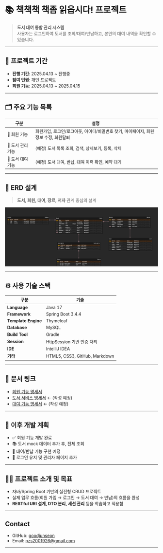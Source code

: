 # 📚 책책책 책좀 읽읍시다! 프로젝트

> **도서 대여 통합 관리 시스템**  
> 사용자는 로그인하여 도서를 조회/대여/반납하고, 본인의 대여 내역을 확인할 수 있습니다.

---

## 📆 프로젝트 기간
- **진행 기간**: 2025.04.13 ~ 진행중
- **참여 인원**: 개인 프로젝트
- **회원 기능**: 2025.04.13 ~ 2025.04.15
---

## 🗂 주요 기능 목록

| 구분 | 설명 |
|------|------|
| 🔐 회원 기능 | 회원가입, 로그인/로그아웃, 아이디/비밀번호 찾기, 마이페이지, 회원정보 수정, 회원탈퇴 |
| 📖 도서 관리 기능 | (예정) 도서 목록 조회, 검색, 상세보기, 등록, 삭제 |
| 🧾 도서 대여 기능 | (예정) 도서 대여, 반납, 대여 이력 확인, 예약 대기 |

---

## 📐 ERD 설계

> **도서, 회원, 대여, 장르, 저자** 관계 중심의 설계

![ERD.png](docs/ERD.png)

---

## ⚙ 사용 기술 스택

| 구분 | 기술                                     |
|------|----------------------------------------|
| **Language** | Java 17                                |
| **Framework** | Spring Boot 3.4.4 |
| **Template Engine** | Thymeleaf                              |
| **Database** | MySQL                                  |
| **Build Tool** | Gradle                                 |
| **Session** | HttpSession 기반 인증 처리                   |
| **IDE** | IntelliJ IDEA                          |
| **기타** | HTML5, CSS3, GitHub, Markdown   |

---

## 📑 문서 링크

- [회원 기능 명세서](docs/User_docs.md)
- [도서 서비스 명세서](docs/BookService_docs.md) ← (작성 예정)
- [대여 기능 명세서](docs/RentalService_docs.md) ← (작성 예정)

---

## 📌 이후 개발 계획

- ✅ 회원 기능 개발 완료
- 📚 도서 mock 데이터 추가 후, 전체 조회
- 🔄 대여/반납 기능 구현 예정
- 🔐 로그인 유지 및 관리자 페이지 추가

---

## 🧑‍💻 프로젝트 소개 및 목표

- 자바/Spring Boot 기반의 실전형 CRUD 프로젝트
- 실제 업무 흐름(회원 가입 → 로그인 → 도서 대여 → 반납)의 흐름을 완성
- **RESTful URI 설계, DTO 분리, 세션 관리** 등을 학습하고 적용함

---

## Contact

- GitHub: [goodjunseon](https://github.com/goodjunseon)
- Email: pzs2001926@gmail.com

---
